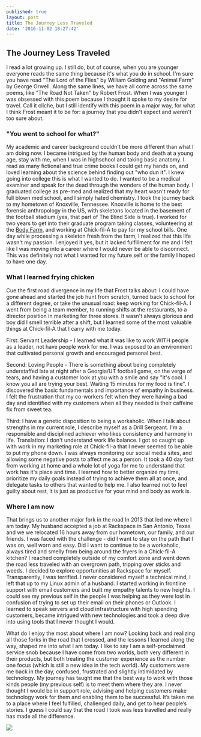 ```yaml
---
published: true
layout: post
title: The Journey Less Traveled
date: '2016-11-02 18:27:42'
---
```


## The Journey Less Traveled


I read a lot growing up. I still do, but of course, when you are younger everyone reads the same thing because it's what you do in school. I'm sure you have read "The Lord of the Flies" by William Golding and "Animal Farm" by George Orwell. Along the same lines, we have all come across the same poems, like "The Road Not Taken" by Robert Frost. When I was younger I was obsessed with this poem because I thought it spoke to my desire for travel. Call it cliche, but I still identify with this poem in a major way, for what I think Frost meant it to be for: a journey that you didn't expect and weren't too sure about. 

### "You went to school for what?"
My academic and career background couldn't be more different than what I am doing now. I became intrigued by the human body and death at a young age, stay with me, when I was in highschool and taking basic anatomy. I read as many fictional and true crime books I could get my hands on, and loved learning about the science behind finding out "who dun it". I knew going into college this is what I wanted to do. I wanted to be a medical examiner and speak for the dead through the wonders of the human body. I graduated college as pre-med and realized that my heart wasn't ready for full blown med school, and I simply hated chemistry. I took the journey back to my hometown of Knoxville, Tennessee. Knoxville is home to the best forensic anthropology in the US, with skeletons located in the basement of the football stadium (yes, that part of The Blind Side is true). I worked for two years to get into their graduate program taking classes, volunteering at the [Body Farm](http://video.nationalgeographic.com/video/body-farm-sci), and working at Chick-fil-A to pay for my school bills. One day while processing a skeleton fresh from the farm, I realized that this life wasn't my passion. I enjoyed it yes, but it lacked fulfillment for me and I felt like I was moving into a career where I would never be able to disconnect. This was definitely not what I wanted for my future self or the family I hoped to have one day. 

### What I learned frying chicken
Cue the first road divergence in my life that Frost talks about: I could have gone ahead and started the job hunt from scratch, turned back to school for a different degree, or take the unusual road: keep working for Chick-fil-A. I went from being a team member, to running shifts at the restaurants, to a director position in marketing for three stores.  It wasn't always glorious and boy did I smell terrible after a shift, but I learned some of the most valuable things at Chick-fil-A that I carry with me today.   


First: Servant Leadership - I learned what it was like to work WITH people as a leader, not have people work for me. I was exposed to an environment that cultivated personal growth and encouraged personal best. 


Second: Loving People - There is something about being completely understaffed late at night after a Georgia/UT football game, on the verge of tears, and having a customer look at you with a smile and say "It's cool. I know you all are trying your best. Waiting 15 minutes for my food is fine". I discovered the basic fundamentals and importance of empathy in business. I felt the frustration that my co-workers felt when they were having a bad day and identified with my customers when all they needed is their caffeine fix from sweet tea. 


Third: I have a genetic disposition to being a workaholic. When I talk about strengths in my current role, I describe myself as a Drill Sergeant. I'm a responsible and disciplined achiever who likes consistency and harmony in life. Translation: I don't understand work life balance. I got so caught up with work in my marketing role at Chick-fil-a that I never seemed to be able to put my phone down. I was always monitoring our social media sites, and allowing some negative posts to affect me as a person. It took a 40 day fast from working at home and a whole lot of yoga for me to understand that work has it's place and time. I learned how to better organize my time, prioritize my daily goals instead of trying to achieve them all at once, and delegate tasks to others that wanted to help me. I also learned not to feel guilty about rest, it is just as productive for your mind and body as work is.    

### Where I am now
That brings us to another major fork in the road In 2013 that led me where I am today. My husband accepted a job at Rackspace in San Antonio, Texas and we we relocated 16 hours away from our hometown, our family, and our friends. I was faced with the challenge - did I want to stay on the path that I was on, well worn and easy. Did I want to continue to be a workaholic, always tired and smelly from being around the fryers in a Chick-fil-A kitchen? I reached completely outside of my comfort zone and went down the road less traveled with an overgrown path, tripping over sticks and weeds. I decided to explore opportunities at Rackspace for myself. Transparently, I was terrified. I never considered myself a technical mind, I left that up to my Linux admin of a husband. I started working in frontline support with email customers and built my empathy talents to new heights. I could see my previous self in the people I was helping as they were lost in confusion of trying to set up their email on their phones or Outlook. I learned to speak servers and cloud infrastructure with high spending customers, became intrigued with new technologies and took a deep dive into using tools that I never thought I would. 


What do I enjoy the most about where I am now? Looking back and realizing all those forks in the road that I crossed, and the lessons I learned along the way, shaped me into what I am today. I like to say I am a self-proclaimed service snob because I have come from two worlds, both very different in their products, but both treating the customer experience as the number one focus (which is still a new idea in the tech world). My customers were me back in the day, confused, frustrated and slightly intimidated by technology. My journey has taught me that the best way to work with those kinds people (my previous self) is to meet them where they are. I never thought I would be in support role, advising and helping customers make technology work for them and enabling them to be successful. It’s taken me to a place where I feel fulfilled, challenged daily, and get to hear people’s stories. I guess I could say that the road I took was less travelled and really has made all the difference. 

![](http://www.visitmysmokies.com/wp-content/uploads/2016/04/A-hazy-photo-of-Cades-Cove-in-the-Great-Smoky-Mountains-National-Park.jpg)
